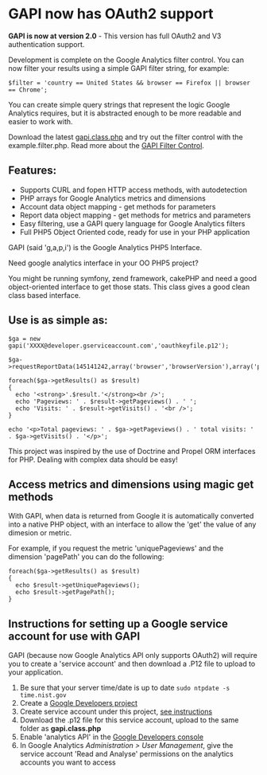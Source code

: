 # GAPI now has OAuth2 support #

**GAPI is now at version 2.0** - This version has full OAuth2 and V3 authentication support.

Development is complete on the Google Analytics filter control. You can now filter your results using a simple GAPI filter string, for example:

```
$filter = 'country == United States && browser == Firefox || browser == Chrome';
```

You can create simple query strings that represent the logic Google Analytics requires, but it is abstracted enough to be more readable and easier to work with.

Download the latest [gapi.class.php](https://github.com/erebusnz/gapi-google-analytics-php-interface) and try out the filter control with the example.filter.php. Read more about the [GAPI Filter Control](https://github.com/erebusnz/gapi-google-analytics-php-interface/blob/wiki/UsingFilterControl.md).

## Features: ##

  * Supports CURL and fopen HTTP access methods, with autodetection
  * PHP arrays for Google Analytics metrics and dimensions
  * Account data object mapping - get methods for parameters
  * Report data object mapping - get methods for metrics and parameters
  * Easy filtering, use a GAPI query language for Google Analytics filters
  * Full PHP5 Object Oriented code, ready for use in your PHP application

GAPI (said 'g,a,p,i') is the Google Analytics PHP5 Interface.

Need google analytics interface in your OO PHP5 project?

You might be running symfony, zend framework, cakePHP and need a good object-oriented interface to get those stats. This class gives a good clean class based interface.

## Use is as simple as: ##

```
$ga = new gapi('XXXX@developer.gserviceaccount.com','oauthkeyfile.p12');

$ga->requestReportData(145141242,array('browser','browserVersion'),array('pageviews','visits'));

foreach($ga->getResults() as $result)
{
  echo '<strong>'.$result.'</strong><br />';
  echo 'Pageviews: ' . $result->getPageviews() . ' ';
  echo 'Visits: ' . $result->getVisits() . '<br />';
}

echo '<p>Total pageviews: ' . $ga->getPageviews() . ' total visits: ' . $ga->getVisits() . '</p>';
```

This project was inspired by the use of Doctrine and Propel ORM interfaces for PHP. Dealing with complex data should be easy!

## Access metrics and dimensions using magic get methods ##

With GAPI, when data is returned from Google it is automatically converted into a native PHP object, with an interface to allow the 'get' the value of any dimesion or metric.

For example, if you request the metric 'uniquePageviews' and the dimension 'pagePath' you can do the following:

```
foreach($ga->getResults() as $result)
{
  echo $result->getUniquePageviews();
  echo $result->getPagePath();
}
```

## Instructions for setting up a Google service account for use with GAPI

GAPI (because now Google Analytics API only supports OAuth2) will require you to create a 'service account' and then download a .P12 file to upload to your application.

  1. Be sure that your server time/date is up to date `sudo ntpdate -s time.nist.gov`
  2. Create a [Google Developers project](https://console.developers.google.com/project)
  3. Create service account under this project, [see instructions](https://developers.google.com/identity/protocols/OAuth2ServiceAccount#creatinganaccount)
  4. Download the .p12 file for this service account, upload to the same folder as **gapi.class.php**
  5. Enable 'analytics API' in the [Google Developers console]((https://console.developers.google.com/project))
  6. In Google Analytics *Administration > User Management*, give the service account 'Read and Analyse' permissions on the analytics accounts you want to access
